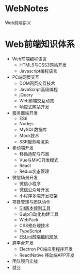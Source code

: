# WebNotes
Web前端讲义

# Web前端知识体系

- Web前端编程语言
  - HTML5与CSS3网站开发
  - Javascript编程语言
- PC端网页交互
  - DOM网页交互技术
  - JavaScript高级编程
  - jQuery
  - Web前端交互动效
  - 响应式网站开发
- 服务器端开发
  - ES6
  - Nodejs
  - MySQL数据库
  - Mock技术
  - SSR服务端渲染
- 移动端开发
  - 移动适配与布局
  - Vue与MVC开发模式
  - React
  - Redux状态管理
- 微信场景开发
  - 微信小程序
  - 微信公众号开发
  - 小程序多端开发框架
- 项目管理与团队协作
  - [Git版本控制工具](Git/Git实践笔记.md)
  - Gulp自动化构建工具
  - WebPack
  - CSS预处理技术
  - TypeScript
  - [ESLint前端编码规范](ESLint/ESLint.md)
- 跨平台开发
  - Electron PC端应用程序开发
  - ReactNative 移动端APP开发
- 团队项目实战
- 就业